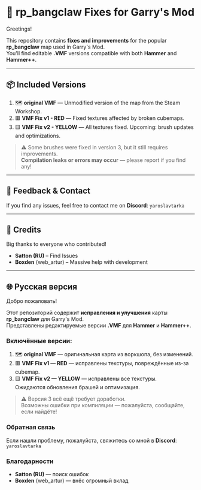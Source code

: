 # 🔧 rp_bangclaw Fixes for Garry's Mod

Greetings!

This repository contains **fixes and improvements** for the popular **rp_bangclaw** map used in Garry's Mod.  
You'll find editable **.VMF** versions compatible with both **Hammer** and **Hammer++**.

---

## 📦 Included Versions

1. 🗺️ **original VMF** — Unmodified version of the map from the Steam Workshop.
2. 🟥 **VMF Fix v1 - RED** — Fixed textures affected by broken cubemaps.
3. 🟨 **VMF Fix v2 - YELLOW** — All textures fixed.
    Upcoming: brush updates and optimizations.

> ⚠️ Some brushes were fixed in version 3, but it still requires improvements.  
> **Compilation leaks or errors may occur** — please report if you find any!

---

## 💬 Feedback & Contact

If you find any issues, feel free to contact me on **Discord**: `yaroslavtarka`

---

## 🙌 Credits

Big thanks to everyone who contributed!

- **Satton (RU)** – Find Issues  
- **Boxden** (web_artur) – Massive help with development

---

## 🌐 Русская версия

Добро пожаловать!

Этот репозиторий содержит **исправления и улучшения** карты **rp_bangclaw** для Garry's Mod.  
Представлены редактируемые версии **.VMF** для **Hammer** и **Hammer++**.

### Включённые версии:

1. 🗺️ **original VMF** — оригинальная карта из воркшопа, без изменений.  
2. 🟥 **VMF Fix v1 — RED** — исправлены текстуры, повреждённые из-за cubemap.  
3. 🟨 **VMF Fix v2 — YELLOW** — исправлены все текстуры.  
   Ожидаются обновления брашей и оптимизация.

> ⚠️ Версия 3 всё ещё требует доработки.  
> Возможны ошибки при компиляции — пожалуйста, сообщайте, если найдёте!

### Обратная связь

Если нашли проблему, пожалуйста, свяжитесь со мной в **Discord**: `yaroslavtarka`

### Благодарности

- **Satton (RU)** — поиск ошибок  
- **Boxden** (web_artur) — внёс огромный вклад
